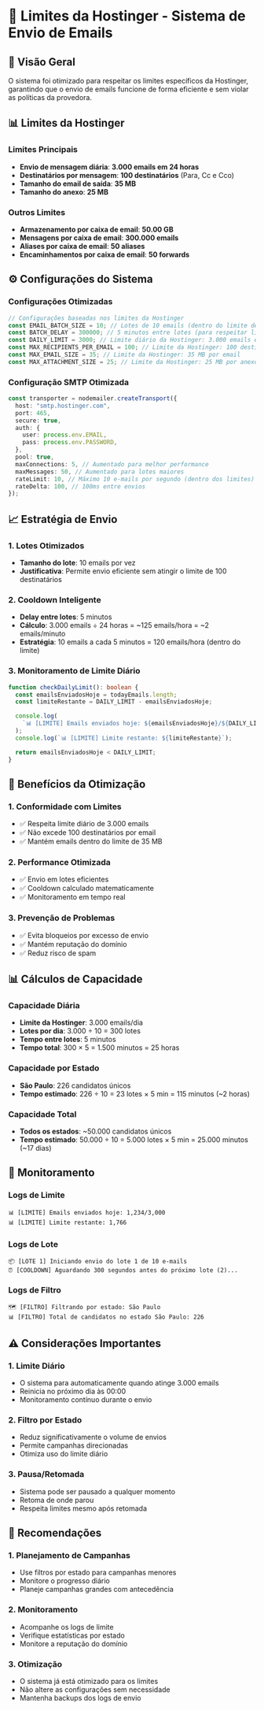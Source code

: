 # 📧 Limites da Hostinger - Sistema de Envio de Emails

## 🎯 Visão Geral

O sistema foi otimizado para respeitar os limites específicos da Hostinger, garantindo que o envio de emails funcione de forma eficiente e sem violar as políticas da provedora.

## 📊 Limites da Hostinger

### **Limites Principais**

- **Envio de mensagem diária**: **3.000 emails em 24 horas**
- **Destinatários por mensagem**: **100 destinatários** (Para, Cc e Cco)
- **Tamanho do email de saída**: **35 MB**
- **Tamanho do anexo**: **25 MB**

### **Outros Limites**

- **Armazenamento por caixa de email**: **50.00 GB**
- **Mensagens por caixa de email**: **300.000 emails**
- **Aliases por caixa de email**: **50 aliases**
- **Encaminhamentos por caixa de email**: **50 forwards**

## ⚙️ Configurações do Sistema

### **Configurações Otimizadas**

```typescript
// Configurações baseadas nos limites da Hostinger
const EMAIL_BATCH_SIZE = 10; // Lotes de 10 emails (dentro do limite de 100 destinatários)
const BATCH_DELAY = 300000; // 5 minutos entre lotes (para respeitar limite diário)
const DAILY_LIMIT = 3000; // Limite diário da Hostinger: 3.000 emails em 24 horas
const MAX_RECIPIENTS_PER_EMAIL = 100; // Limite da Hostinger: 100 destinatários por email
const MAX_EMAIL_SIZE = 35; // Limite da Hostinger: 35 MB por email
const MAX_ATTACHMENT_SIZE = 25; // Limite da Hostinger: 25 MB por anexo
```

### **Configuração SMTP Otimizada**

```typescript
const transporter = nodemailer.createTransport({
  host: "smtp.hostinger.com",
  port: 465,
  secure: true,
  auth: {
    user: process.env.EMAIL,
    pass: process.env.PASSWORD,
  },
  pool: true,
  maxConnections: 5, // Aumentado para melhor performance
  maxMessages: 50, // Aumentado para lotes maiores
  rateLimit: 10, // Máximo 10 e-mails por segundo (dentro dos limites)
  rateDelta: 100, // 100ms entre envios
});
```

## 📈 Estratégia de Envio

### **1. Lotes Otimizados**

- **Tamanho do lote**: 10 emails por vez
- **Justificativa**: Permite envio eficiente sem atingir o limite de 100 destinatários

### **2. Cooldown Inteligente**

- **Delay entre lotes**: 5 minutos
- **Cálculo**: 3.000 emails ÷ 24 horas = ~125 emails/hora = ~2 emails/minuto
- **Estratégia**: 10 emails a cada 5 minutos = 120 emails/hora (dentro do limite)

### **3. Monitoramento de Limite Diário**

```typescript
function checkDailyLimit(): boolean {
  const emailsEnviadosHoje = todayEmails.length;
  const limiteRestante = DAILY_LIMIT - emailsEnviadosHoje;

  console.log(
    `📊 [LIMITE] Emails enviados hoje: ${emailsEnviadosHoje}/${DAILY_LIMIT}`
  );
  console.log(`📊 [LIMITE] Limite restante: ${limiteRestante}`);

  return emailsEnviadosHoje < DAILY_LIMIT;
}
```

## 🚀 Benefícios da Otimização

### **1. Conformidade com Limites**

- ✅ Respeita limite diário de 3.000 emails
- ✅ Não excede 100 destinatários por email
- ✅ Mantém emails dentro do limite de 35 MB

### **2. Performance Otimizada**

- ✅ Envio em lotes eficientes
- ✅ Cooldown calculado matematicamente
- ✅ Monitoramento em tempo real

### **3. Prevenção de Problemas**

- ✅ Evita bloqueios por excesso de envio
- ✅ Mantém reputação do domínio
- ✅ Reduz risco de spam

## 📊 Cálculos de Capacidade

### **Capacidade Diária**

- **Limite da Hostinger**: 3.000 emails/dia
- **Lotes por dia**: 3.000 ÷ 10 = 300 lotes
- **Tempo entre lotes**: 5 minutos
- **Tempo total**: 300 × 5 = 1.500 minutos = 25 horas

### **Capacidade por Estado**

- **São Paulo**: 226 candidatos únicos
- **Tempo estimado**: 226 ÷ 10 = 23 lotes × 5 min = 115 minutos (~2 horas)

### **Capacidade Total**

- **Todos os estados**: ~50.000 candidatos únicos
- **Tempo estimado**: 50.000 ÷ 10 = 5.000 lotes × 5 min = 25.000 minutos (~17 dias)

## 🔧 Monitoramento

### **Logs de Limite**

```
📊 [LIMITE] Emails enviados hoje: 1,234/3,000
📊 [LIMITE] Limite restante: 1,766
```

### **Logs de Lote**

```
📦 [LOTE 1] Iniciando envio do lote 1 de 10 e-mails
⏰ [COOLDOWN] Aguardando 300 segundos antes do próximo lote (2)...
```

### **Logs de Filtro**

```
🗺️ [FILTRO] Filtrando por estado: São Paulo
📊 [FILTRO] Total de candidatos no estado São Paulo: 226
```

## ⚠️ Considerações Importantes

### **1. Limite Diário**

- O sistema para automaticamente quando atinge 3.000 emails
- Reinicia no próximo dia às 00:00
- Monitoramento contínuo durante o envio

### **2. Filtro por Estado**

- Reduz significativamente o volume de envios
- Permite campanhas direcionadas
- Otimiza uso do limite diário

### **3. Pausa/Retomada**

- Sistema pode ser pausado a qualquer momento
- Retoma de onde parou
- Respeita limites mesmo após retomada

## 📝 Recomendações

### **1. Planejamento de Campanhas**

- Use filtros por estado para campanhas menores
- Monitore o progresso diário
- Planeje campanhas grandes com antecedência

### **2. Monitoramento**

- Acompanhe os logs de limite
- Verifique estatísticas por estado
- Monitore a reputação do domínio

### **3. Otimização**

- O sistema já está otimizado para os limites
- Não altere as configurações sem necessidade
- Mantenha backups dos logs de envio
